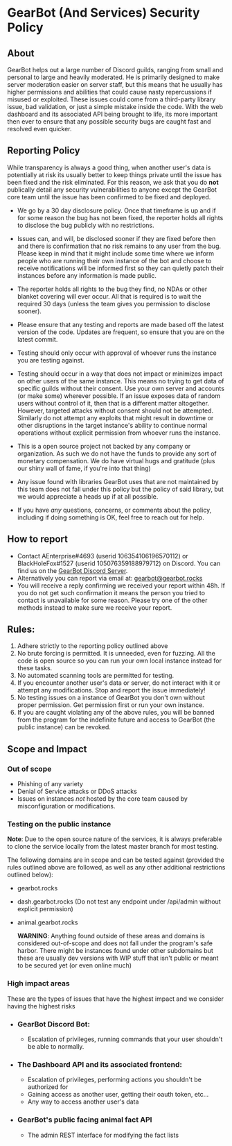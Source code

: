 # GearBot (And Services) Security Policy

## About

GearBot helps out a large number of Discord guilds, ranging from small and personal to large and heavily moderated. He is primarily designed to make server moderation easier on server staff, but this means that he usually has higher permissions and abilities that could cause nasty repercussions if misused or exploited. These issues could come from a third-party library issue, bad validation, or just a simple mistake inside the code. With the web dashboard and its associated API being brought to life, its more important then ever to ensure that any possible security bugs are caught fast and resolved even quicker.

## Reporting Policy

While transparency is always a good thing, when another user's data is potentially at risk its usually better to keep things private until the issue has been fixed and the risk eliminated. For this reason, we ask that you do **not** publically detail any security vulnerabilities to anyone except the GearBot core team until the issue has been confirmed to be fixed and deployed.

- We go by a 30 day disclosure policy. Once that timeframe is up and if for some reason the bug has not been fixed, the reporter holds all rights to disclose the bug publicly with no restrictions.

- Issues can, and will, be disclosed sooner if they are fixed before then and there is confirmation that no risk remains to any user from the bug. Please keep in mind that it might include some time where we inform people who are running their own instance of the bot and choose to receive notifications will be informed first so they can quietly patch their instances before any information is made public.

- The reporter holds all rights to the bug they find, no NDAs or other blanket covering will ever occur. All that is required is to wait the required 30 days (unless the team gives you permission to disclose sooner).

- Please ensure that any testing and reports are made based off the latest version of the code. Updates are frequent, so ensure that you are on the latest commit.

- Testing should only occur with approval of whoever runs the instance you are testing against.

- Testing should occur in a way that does not impact or minimizes impact on other users of the same instance. This means no trying to get data of specific guilds without their consent. Use your own server and accounts (or make some) wherever possible. If an issue exposes data of random users without control of it, then that is a different matter altogether. However, targeted attacks without consent should not be attempted. Similarly do not attempt any exploits that might result in downtime or other disruptions in the target instance's ability to continue normal operations without explicit permission from whoever runs the instance.

- This is a open source project not backed by any company or organization. As such we do not have the funds to provide any sort of monetary compensation. We do have virtual hugs and gratitude (plus our shiny wall of fame, if you're into that thing)

- Any issue found with libraries GearBot uses that are not maintained by this team does not fall under this policy but the policy of said library, but we would appreciate a heads up if at all possible.

- If you have *any* questions, concerns, or comments about the policy, including if doing something is OK, feel free to reach out for help.

  

## How to report

- Contact AEnterprise#4693 (userid 106354106196570112) or BlackHoleFox#1527 (userid 105076359188979712) on Discord. You can find us on the [GearBot Discord Server](https://discord.com/invite/vddW3D9).
- Alternatively you can report via email at: gearbot@gearbot.rocks
- You will receive a reply confirming we received your report within 48h. If you do not get such confirmation it means the person you tried to contact is unavailable for some reason. Please try one of the other methods instead to make sure we receive your report.

## Rules:

1. Adhere strictly to the reporting policy outlined above
2. No brute forcing is permitted. It is unneeded, even for fuzzing. All the code is open source so you can run your own local instance instead for these tasks.
3. No automated scanning tools are permitted for testing.
4. If you encounter another user's data or server, do not interact with it or attempt any modifications. Stop and report the issue immediately!
5. No testing issues on a instance of GearBot you don't own without proper permission. Get permission first or run your own instance.
6. If you are caught violating any of the above rules, you will be banned from the program for the indefinite future and access to GearBot (the public instance) can be revoked.

## Scope and Impact

### Out of scope

- Phishing of any variety
- Denial of Service attacks or DDoS attacks
- Issues on instances *not* hosted by the core team caused by misconfiguration or modifications.

### Testing on the public instance

**Note**: Due to the open source nature of the services, it is always preferable to clone the service locally from the latest master branch for most testing.

The following domains are in scope and can be tested against (provided the rules outlined above are followed, as well as any other additional restrictions outlined below):

- gearbot.rocks

- dash.gearbot.rocks (Do not test any endpoint under /api/admin without explicit permission)

- animal.gearbot.rocks

  **WARNING**: Anything found outside of these areas and domains is considered out-of-scope and does not fall under the program's safe harbor. There might be instances found under other subdomains but these are usually dev versions with WIP stuff that isn't public or meant to be secured yet (or even online much)

### High impact areas

These are the types of issues that have the highest impact and we consider having the highest risks

- ### GearBot Discord Bot:

  - Escalation of privileges, running commands that your user shouldn't be able to normally.

- ### The Dashboard API and its associated frontend:

  - Escalation of privileges, performing actions you shouldn't be authorized for
  - Gaining access as another user, getting their oauth token, etc...
  - Any way to access another user's data

- ### GearBot's public facing animal fact API

  - The admin REST interface for modifying the fact lists
